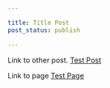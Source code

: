 ```yaml
---

title: Title Post
post_status: publish

---
```

Link to other post. [Test Post](test-post-2.md)

Link to page [Test Page](../pages/test-page.md)
